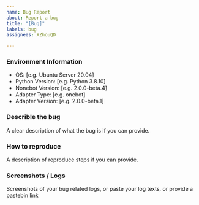 ```yaml
---
name: Bug Report
about: Report a bug
title: "[Bug]"
labels: bug
assignees: XZhouQD

---
```


### Environment Information
- OS: [e.g. Ubuntu Server 20.04]
- Python Version: [e.g. Python 3.8.10]
- Nonebot Version: [e.g. 2.0.0-beta.4]
- Adapter Type: [e.g. onebot]
- Adapter Version: [e.g. 2.0.0-beta.1]

### Describle the bug
A clear description of what the bug is if you can provide.

### How to reproduce
A description of reproduce steps if you can provide.

### Screenshots / Logs
Screenshots of your bug related logs, or paste your log texts, or provide a pastebin link

